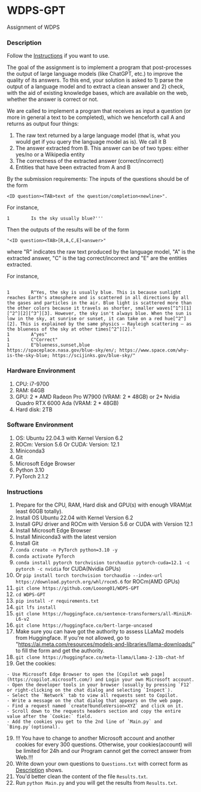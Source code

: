 # WDPS-GPT
Assignment of WDPS

### Description

Follow the [Instructions](#instructions) if you want to use.

The goal of the assignment is to implement a program that post-processes the output of large language models (like ChatGPT, etc.) to improve the quality of its answers. To this end, your solution is asked to 1) parse the output of a language model and to extract a clean answer and 2) check, with the aid of existing knowledge bases, which are available on the web, whether the answer is correct or not.

We are called to implement a program that receives as input a question (or more in general a text to be completed), which we henceforth call A and returns as output four things:
1. The raw text returned by a large language model (that is, what you would get if you query the language model as is). We call it B
2. The answer extracted from B. This answer can be of two types: either yes/no or a Wikipedia entity
3. The correctness of the extracted answer (correct/incorrect)
4. Entities that have been extracted from A and B
  
By the submission requirements:
The inputs of the questions should be of the form
```
<ID question><TAB>text of the question/completion<newline>".  
```
For instance, 
```
1        Is the sky usually blue?'''
```
Then the outputs of the results will be of the form
```
"<ID question><TAB>[R,A,C,E]<answer>"
```
where "R" indicates the raw text produced by the language model, "A" is the extracted answer, "C" is the tag correct/incorrect and "E" are the entities extracted.

For instance, 
```

1        R"Yes, the sky is usually blue. This is because sunlight reaches Earth's atmosphere and is scattered in all directions by all the gases and particles in the air. Blue light is scattered more than the other colors because it travels as shorter, smaller waves[^1^][1][^2^][2][^3^][3]. However, the sky isn't always blue. When the sun is low in the sky, at sunrise or sunset, it can take on a red hue[^2^][2]. This is explained by the same physics — Rayleigh scattering — as the blueness of the sky at other times[^2^][2]."
1        A"yes"
1        C"Correct"
1        E"blueness,sunset,blue        https://spaceplace.nasa.gov/blue-sky/en/; https://www.space.com/why-is-the-sky-blue; https://scijinks.gov/blue-sky/"

```
### Hardware Environment
1. CPU: i7-9700
2. RAM: 64GB
3. GPU: 2 * AMD Radeon Pro W7900 (VRAM: 2 * 48GB) or 2* Nvidia Quadro RTX 6000 Ada (VRAM: 2 * 48GB)
4. Hard disk: 2TB
  
### Software Environment
1. OS: Ubuntu 22.04.3 with Kernel Version 6.2
3. ROCm: Version 5.6 Or CUDA: Version: 12.1
4. Miniconda3
5. Git
6. Microsoft Edge Browser
7. Python 3.10
8. PyTorch 2.1.2
  
### Instructions
1. Prepare for the CPU, RAM, Hard disk and GPU(s) with enough VRAM(at least 60GB totally).
2. Install OS Ubuntu 22.04 with Kernel Version 6.2
3. Install GPU driver and ROCm with Version 5.6 or CUDA with Version 12.1
4. Install Microsoft Edge Browser
5. Install Miniconda3 with the latest version
6. Install Git
7. ```conda create -n PyTorch python=3.10 -y```
8. ```conda activate PyTorch```
9. ```conda install pytorch torchvision torchaudio pytorch-cuda=12.1 -c pytorch -c nvidia``` for CUDA(Nvidia GPUs)
10. Or ```pip install torch torchvision torchaudio --index-url https://download.pytorch.org/whl/rocm5.6``` for ROCm(AMD GPUs)
11. ```git clone https://github.com/Looong01/WDPS-GPT```
12. ```cd WDPS-GPT```
13. ```pip install -r requirements.txt```
14. ```git lfs install```
15. ```git clone https://huggingface.co/sentence-transformers/all-MiniLM-L6-v2```
16. ```git clone https://huggingface.co/bert-large-uncased```
17. Make sure you can have got the authority to assess LLaMa2 models from Huggingface. If you're not allowed, go to "https://ai.meta.com/resources/models-and-libraries/llama-downloads/" to fill the form and get the authority.
18. ```git clone https://huggingface.co/meta-llama/Llama-2-13b-chat-hf```
19. Get the cookies:
```
- Use Microsoft Edge Browser to open the [Copilot web page](https://copilot.microsoft.com/) and Login your own Microsoft account.
- Open the developer tools in your browser (usually by pressing `F12` or right-clicking on the chat dialog and selecting `Inspect`).
- Select the `Network` tab to view all requests sent to Copilot.
- Write a message on the chat dialog that appears on the web page.
- Find a request named `create?bundleVersion=XYZ` and click on it.
- Scroll down to the requests headers section and copy the entire value after the `Cookie:` field.
- Add the cookies you get to the 2nd line of `Main.py` and `Bing.py`(optional).
```
19. !!! You have to change to another Microsoft account and another cookies for every 300 questions. Otherwise, your cookies(account) will be limited for 24h and our Program cannot get the correct answer from Web.!!!
20. Write down your own questions to `Questions.txt` with correct form as [Description](#description) shows.
21. You'd better clean the content of the file `Results.txt`.
22. Run ```python Main.py``` and you will get the results from `Results.txt`.